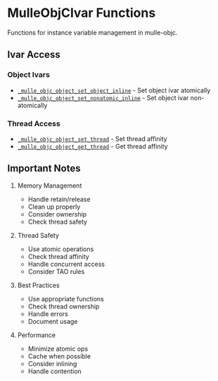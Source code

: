 # MulleObjCIvar Functions

Functions for instance variable management in mulle-objc.

## Ivar Access

### Object Ivars
- [`_mulle_objc_object_set_object_inline`](https://www.perplexity.ai/search?q=Please+create+some+detailed+API+documentation+for+the+function+_mulle_objc_object_set_object_inline+of+the+MulleObjC+project+https://github.com/mulle-objc/MulleObjC.+You+will+find+source+code+probably+at+https://raw.githubusercontent.com/mulle-objc/MulleObjC/refs/heads/master/src/function/MulleObjCIvar.m+and+the+header+at+https://raw.githubusercontent.com/mulle-objc/MulleObjC/refs/heads/master/src/function/MulleObjCIvar.h+and+there+may+also+be+tests+for+it+in+the+test/+folder) - Set object ivar atomically
- [`_mulle_objc_object_set_nonatomic_inline`](https://www.perplexity.ai/search?q=Please+create+some+detailed+API+documentation+for+the+function+_mulle_objc_object_set_nonatomic_inline+of+the+MulleObjC+project+https://github.com/mulle-objc/MulleObjC.+You+will+find+source+code+probably+at+https://raw.githubusercontent.com/mulle-objc/MulleObjC/refs/heads/master/src/function/MulleObjCIvar.m+and+the+header+at+https://raw.githubusercontent.com/mulle-objc/MulleObjC/refs/heads/master/src/function/MulleObjCIvar.h+and+there+may+also+be+tests+for+it+in+the+test/+folder) - Set object ivar non-atomically

### Thread Access
- [`_mulle_objc_object_set_thread`](https://www.perplexity.ai/search?q=Please+create+some+detailed+API+documentation+for+the+function+_mulle_objc_object_set_thread+of+the+MulleObjC+project+https://github.com/mulle-objc/MulleObjC.+You+will+find+source+code+probably+at+https://raw.githubusercontent.com/mulle-objc/MulleObjC/refs/heads/master/src/function/MulleObjCIvar.m+and+the+header+at+https://raw.githubusercontent.com/mulle-objc/MulleObjC/refs/heads/master/src/function/MulleObjCIvar.h+and+there+may+also+be+tests+for+it+in+the+test/+folder) - Set thread affinity
- [`_mulle_objc_object_get_thread`](https://www.perplexity.ai/search?q=Please+create+some+detailed+API+documentation+for+the+function+_mulle_objc_object_get_thread+of+the+MulleObjC+project+https://github.com/mulle-objc/MulleObjC.+You+will+find+source+code+probably+at+https://raw.githubusercontent.com/mulle-objc/MulleObjC/refs/heads/master/src/function/MulleObjCIvar.m+and+the+header+at+https://raw.githubusercontent.com/mulle-objc/MulleObjC/refs/heads/master/src/function/MulleObjCIvar.h+and+there+may+also+be+tests+for+it+in+the+test/+folder) - Get thread affinity

## Important Notes

1. Memory Management
   - Handle retain/release
   - Clean up properly
   - Consider ownership
   - Check thread safety

2. Thread Safety
   - Use atomic operations
   - Check thread affinity
   - Handle concurrent access
   - Consider TAO rules

3. Best Practices
   - Use appropriate functions
   - Check thread ownership
   - Handle errors
   - Document usage

4. Performance
   - Minimize atomic ops
   - Cache when possible
   - Consider inlining
   - Handle contention
